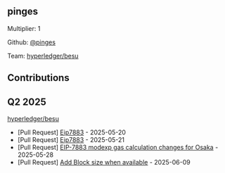 
## pinges
Multiplier: 1

Github: [@pinges](https://github.com/pinges)

Team: [hyperledger/besu](https://github.com/hyperledger/besu/pulls?q=author%3Apinges)

## Contributions

## Q2 2025

[hyperledger/besu](https://github.com/hyperledger/besu)
* [Pull Request] [Eip7883](https://github.com/hyperledger/besu/pull/8650) - 2025-05-20
* [Pull Request] [Eip7883](https://github.com/hyperledger/besu/pull/8657) - 2025-05-21
* [Pull Request] [EIP-7883 modexp gas calculation changes for Osaka](https://github.com/hyperledger/besu/pull/8707) - 2025-05-28
* [Pull Request] [Add Block size when available](https://github.com/hyperledger/besu/pull/8772) - 2025-06-09
